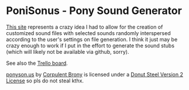 # PoniSonus - Pony Sound Generator

[This site](https://ponison.us) represents a crazy idea I had to allow for the creation of customized sound files with selected sounds randomly interspersed according to the user's settings on file generation. I think it just may be crazy enough to work if I put in the effort to generate the sound stubs (which will likely not be available via github, sorry).

See also the [Trello board](https://trello.com/b/5QZzxXFt/ponisonus).

[ponyson.us](https://ponison.us) by [Corpulent Brony](https://github.com/CorpulentBrony) is licensed under a [Donut Steel Version 2 License](https://donutsteel.pl/) so pls do not steal kthx.